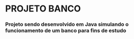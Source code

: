 # PROJETO BANCO

### Projeto sendo desenvolvido em Java simulando o funcionamento de um banco para fins de estudo
